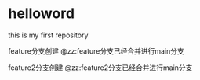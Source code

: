 # helloword
this is my first repository



feature分支创建 @zz:feature分支已经合并进行main分支


feature2分支创建 @zz:feature2分支已经合并进行main分支

